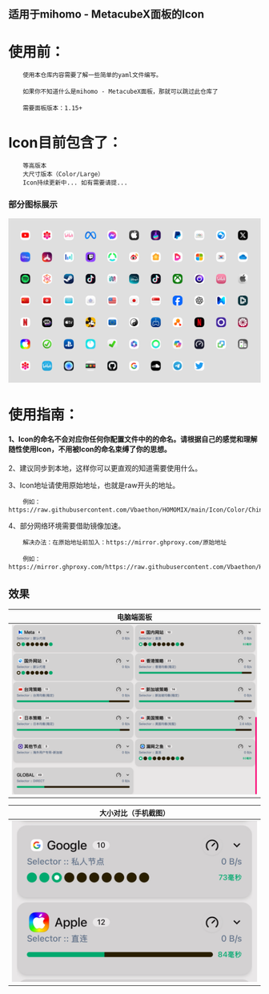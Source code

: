 ## 适用于mihomo - MetacubeX面板的Icon

# 使用前：

        使用本仓库内容需要了解一些简单的yaml文件编写。

        如果你不知道什么是mihomo - MetacubeX面板，那就可以跳过此仓库了

        需要面板版本：1.15+

# Icon目前包含了：

        等高版本 
        大尺寸版本（Color/Large）
        Icon持续更新中... 如有需要请提...

### 部分图标展示
![预览](./Icon/Preview.png)

# 使用指南：

#### 1、Icon的命名不会对应你任何你配置文件中的的命名。请根据自己的感觉和理解随性使用Icon，不用被Icon的命名束缚了你的思想。

2、建议同步到本地，这样你可以更直观的知道需要使用什么。

3、Icon地址请使用原始地址，也就是raw开头的地址。

        例如：https://raw.githubusercontent.com/Vbaethon/HOMOMIX/main/Icon/Color/China.png

4、部分网络环境需要借助镜像加速。

        解决办法：在原始地址前加入：https://mirror.ghproxy.com/原始地址
        
        例如：https://mirror.ghproxy.com/https://raw.githubusercontent.com/Vbaethon/HOMOMIX/main/Icon/Color/China.png

## 效果

| 电脑端面板 |
|---|
| ![电脑端](./Icon/Setup_1.png) |

| 大小对比（手机截图） |
|---|
| ![电脑端](./Icon/Setup_3.png) |
